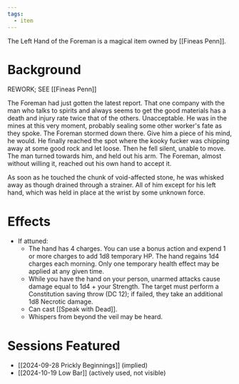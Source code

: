 ```yaml
---
tags:
  - item
---
```

The Left Hand of the Foreman is a magical item owned by [[Fineas Penn]].

# Background

REWORK; SEE [[Fineas Penn]]

The Foreman had just gotten the latest report. That one company with the man who talks to spirits and always seems to get the good materials has a death and injury rate twice that of the others. Unacceptable. He was in the mines at this very moment, probably sealing some other worker's fate as they spoke. The Foreman stormed down there. Give him a piece of his mind, he would. He finally reached the spot where the kooky fucker was chipping away at some good rock and let loose. Then he fell silent, unable to move. The man turned towards him, and held out his arm. The Foreman, almost without willing it, reached out his own hand to accept it.

As soon as he touched the chunk of void-affected stone, he was whisked away as though drained through a strainer. All of him except for his left hand, which was held in place at the wrist by some unknown force.

# Effects

- If attuned:
	- The hand has 4 charges. You can use a bonus action and expend 1 or more charges to add 1d8 temporary HP. The hand regains 1d4 charges each morning. Only one temporary health effect may be applied at any given time.
	- While you have the hand on your person, unarmed attacks cause damage equal to 1d4 + your Strength. The target must perform a Constitution saving throw (DC 12); if failed, they take an additional 1d8 Necrotic damage.
	- Can cast [[Speak with Dead]].
	- Whispers from beyond the veil may be heard.

# Sessions Featured

- [[2024-09-28 Prickly Beginnings]] (implied)
- [[2024-10-19 Low Bar]] (actively used, not visible)